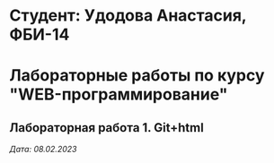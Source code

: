 # Студент: Удодова Анастасия, ФБИ-14

# Лабораторные работы по курсу "WEB-программирование"

## Лабораторная работа 1. Git+html

*Дата: 08.02.2023*
